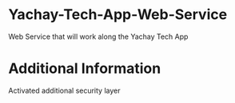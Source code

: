 # Yachay-Tech-App-Web-Service
Web Service that will work along the Yachay Tech App

# Additional Information
Activated additional security layer